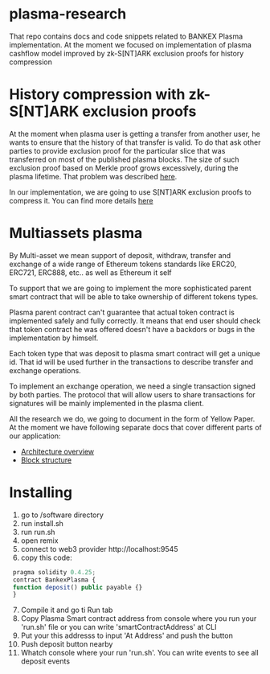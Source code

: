 # plasma-research
That repo contains docs and code snippets related to BANKEX Plasma implementation.
At the moment we focused on implementation of plasma cashflow model improved by zk-S[NT]ARK exclusion proofs for history compression

# History compression with zk-S[NT]ARK exclusion proofs
At the moment when plasma user is getting a transfer from another user, he wants to ensure that the history of that transfer is valid. To do that ask other parties to provide exclusion proof for the particular slice that was transferred on most of the published plasma blocks.
The size of such exclusion proof based on Merkle proof grows excessively, during the plasma lifetime. That problem was described [here](https://ethresear.ch/t/rsa-accumulators-for-plasma-cash-history-reduction/3739).

In our implementation, we are going to use S[NT]ARK exclusion proofs to compress it. You can find more details [here](https://ethresear.ch/t/short-s-nt-ark-exclusion-proofs-for-plasma/4438)

# Multiassets plasma
By Multi-asset we mean support of deposit, withdraw, transfer and exchange of a wide range of Ethereum tokens standards like ERC20, ERC721, ERC888, etc.. as well as Ethereum it self

To support that we are going to implement the more sophisticated parent smart contract that will be able to take ownership of different tokens types.

Plasma parent contract can't guarantee that actual token contract is implemented safely and fully correctly.
It means that end user should check that token contract he was offered doesn't have a backdors or bugs in the implementation by himself.

Each token type that was deposit to plasma smart contract will get a unique id. That id will be used further in the transactions to describe transfer and exchange operations.

To implement an exchange operation, we need a single transaction signed by both parties. The protocol that will allow users to share transactions for signatures will be mainly implemented in the plasma client.

All the research we do, we going to document in the form of Yellow Paper.
At the moment we have following separate docs that cover different parts of our application:
- [Architecture overview](https://github.com/BANKEX/plasma-research/blob/master/docs/architecture.md)
- [Block structure](https://github.com/BANKEX/plasma-research/blob/master/docs/block-structure.md)

# Installing

1. go to /software directory
2. run install.sh
3. run run.sh
4. open remix
5. connect to web3 provider http://localhost:9545
6. copy this code:
``` js
 pragma solidity 0.4.25;
 contract BankexPlasma {
 function deposit() public payable {}
 }
```
7. Compile it and go ti Run tab
8. Copy Plasma Smart contract address from console where you run your 'run.sh' file or you can write 'smartContractAddress' at CLI
8. Put your this addresss to input 'At Address' and push the button
9. Push deposit button nearby
10. Whatch console where your run 'run.sh'. You can write events to see all deposit events
